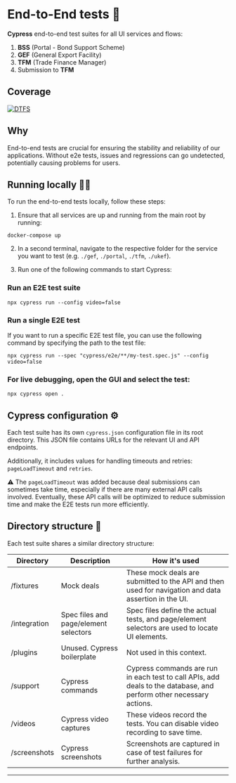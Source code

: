 # End-to-End tests 🧪

**Cypress** end-to-end test suites for all UI services and flows:

1. **BSS** (Portal - Bond Support Scheme)
2. **GEF** (General Export Facility)
3. **TFM** (Trade Finance Manager)
4. Submission to **TFM**

## Coverage

[![DTFS](https://img.shields.io/endpoint?url=https://cloud.cypress.io/badge/count/sefntb/main&style=for-the-badge&logo=cypress)](https://cloud.cypress.io/projects/sefntb/runs)

## Why

End-to-end tests are crucial for ensuring the stability and reliability of our applications. Without e2e tests, issues and regressions can go undetected, potentially causing problems for users.

## Running locally 🏃‍♂️

To run the end-to-end tests locally, follow these steps:

1. Ensure that all services are up and running from the main root by running:

```shell
docker-compose up
```

2. In a second terminal, navigate to the respective folder for the service you want to test (e.g. `./gef`, `./portal`, `./tfm`, `./ukef`).

3. Run one of the following commands to start Cypress:

### **Run an E2E test suite**

```shell
npx cypress run --config video=false
```

### **Run a single E2E test**

If you want to run a specific E2E test file, you can use the following command by specifying the path to the test file:

```shell
npx cypress run --spec "cypress/e2e/**/my-test.spec.js" --config video=false
```

### **For live debugging, open the GUI and select the test:**

```shell
npx cypress open .
```

## Cypress configuration ⚙️

Each test suite has its own `cypress.json` configuration file in its root directory. This JSON file contains URLs for the relevant UI and API endpoints.

Additionally, it includes values for handling timeouts and retries: `pageLoadTimeout` and `retries`.

⚠️ The `pageLoadTimeout` was added because deal submissions can sometimes take time, especially if there are many external API calls involved. Eventually, these API calls will be optimized to reduce submission time and make the E2E tests run more efficiently.

## Directory structure 📂

Each test suite shares a similar directory structure:

| Directory    | Description                           | How it's used                                                                                                       |
| ------------ | ------------------------------------- | ------------------------------------------------------------------------------------------------------------------- |
| /fixtures    | Mock deals                            | These mock deals are submitted to the API and then used for navigation and data assertion in the UI.                |
| /integration | Spec files and page/element selectors | Spec files define the actual tests, and page/element selectors are used to locate UI elements.                      |
| /plugins     | Unused. Cypress boilerplate           | Not used in this context.                                                                                           |
| /support     | Cypress commands                      | Cypress commands are run in each test to call APIs, add deals to the database, and perform other necessary actions. |
| /videos      | Cypress video captures                | These videos record the tests. You can disable video recording to save time.                                        |
| /screenshots | Cypress screenshots                   | Screenshots are captured in case of test failures for further analysis.                                             |

---
